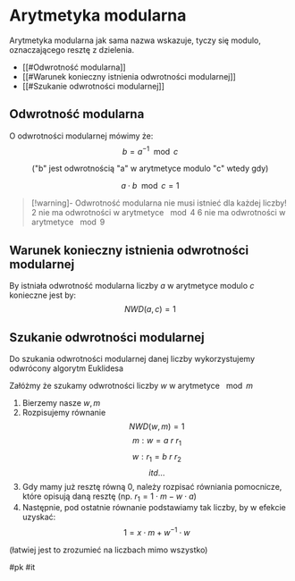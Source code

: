 # Arytmetyka modularna
Arytmetyka modularna jak sama nazwa wskazuje, tyczy się modulo, oznaczającego resztę z dzielenia.

- [[#Odwrotność modularna]]
- [[#Warunek konieczny istnienia odwrotności modularnej]]
- [[#Szukanie odwrotności modularnej]]

## Odwrotność modularna
O odwrotności modularnej mówimy że:
$$b=a^{-1}\mod c$$
<p style="text-align:center;">("b" jest odwrotnością "a" w arytmetyce modulo "c" wtedy gdy)</p>

$$a\cdot b\mod c=1$$

> [!warning]- Odwrotność modularna nie musi istnieć dla każdej liczby! 
> $2$ nie ma odwrotności w arytmetyce $\mod 4$
> $6$ nie ma odwrotności w arytmetyce $\mod 9$

## Warunek konieczny istnienia odwrotności modularnej
By istniała odwrotność modularna liczby $a$ w arytmetyce modulo $c$ konieczne jest by:
$$NWD(a,c)=1$$

## Szukanie odwrotności modularnej
Do szukania odwrotności modularnej danej liczby wykorzystujemy odwrócony algorytm Euklidesa

Załóżmy że szukamy odwrotności liczby $w$ w arytmetyce $\mod m$

1. Bierzemy nasze $w,m$
2. Rozpisujemy równanie 
$$NWD(w,m)=1$$
$$m : w = a\ r\  r_{1}$$
$$w : r_{1} = b\ r\ r_{2}$$
$$itd...$$
3. Gdy mamy już resztę równą 0, należy rozpisać równiania pomocnicze, które opisują daną resztę (np. $r_{1}=1\cdot m - w\cdot a$)
4. Następnie, pod ostatnie równanie podstawiamy tak liczby, by w efekcie uzyskać:
   $$1=x\cdot m+w^{-1}\cdot w$$

(łatwiej jest to zrozumieć na liczbach mimo wszystko)

#pk #it 